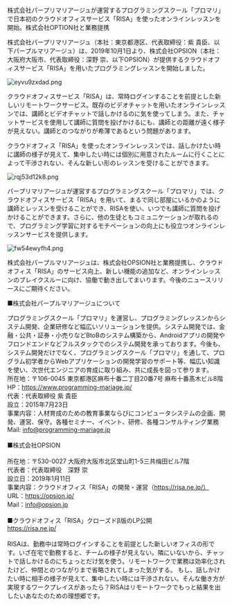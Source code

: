 株式会社パープリマリアージュが運営するプログラミングスクール「プロマリ」で日本初のクラウドオフィスサービス「RISA」を使ったオンラインレッスンを開始。株式会社OPTION社と業務提携

株式会社パープリマリアージュ（本社：東京都港区、代表取締役：紫 貴臣、以下パープルマリアージュ）は、2019年10月1日より、株式会社OPSION（本社：大阪府大阪市、代表取締役：深野 崇、以下OPSION）が提供するクラウドオフィスサービス「RISA」を用いたプログラミングレッスンを開始しました。

![eyvu9zxdad.png](https://img.esteem.ws/eyvu9zxdad.png)

クラウドオフィスサービス「RISA」は、常時ログインすることを前提とした新しいリモートワークサービス。既存のビデオチャットを用いたオンラインレッスンでは、講師とビデオチャットで話しかけるのに気を使ってしまう。また、チャットサービスを使用して講師に質問を投げかけるにも、講師との距離が遠く様子が見えない。講師とのつながりが希薄であるという問題があります。

クラウドオフィス「RISA」を使ったオンラインレッスンでは、話しかけたい時に講師の様子が見えて、集中したい時には個別に用意されたルームに行くことによって干渉されない、そんな新しい形のレッスンを受けることができます。

![rqj53d12k8.png](https://img.esteem.ws/rqj53d12k8.png)

パープリマリアージュが運営するプログラミングスクール「プロマリ」では、クラウドオフィスサービス「RISA」を用いて、まるで同じ部屋にいるかのように講師とレッスンを受けることができ、RISAを使い、いつでも講師に質問を投げかけることができます。さらに、他の生徒ともコミュニケーションが取れるので、プログラミング学習に対するモチベーションの向上にも役立つオンラインレッスンサービスを提供します。

![fw54ewyfh4.png](https://img.esteem.ws/fw54ewyfh4.png)

株式会社パープルマリアージュは、株式会社OPSION社と業務提携し、クラウドオフィス「RISA」のサービス向上、新しい機能の追加など、オンラインレッスンのブレイクスルーに向け、協働で動き出してまいります。今後のニュースリリースにご期待ください。

■株式会社パープルマリアージュについて

プログラミングスクール「プロマリ」を運営し、プログラミングレッスンからシステム開発、企業研修など幅広いソリューションを提供。システム開発では、金融・公共・証券・小売りなどBtoBのシステム構築から、Androidアプリの開発やフロンドエンドなどフルスタックでのシステム開発を承っております。今後も、システム開発だけでなく、プログラミングスクール「プロマリ」を通して、プログラム初学者からWebアプリケーションの開発学習のサポート等、幅広い知識を使い、次世代エンジニアの育成に取り組み、共に成長を図って参ります。
<br>
所在地：〒106-0045 東京都港区麻布十番二丁目20番7号 麻布十番髙木ビル8階<br>
HP：https://www.programming-mariage.jp/<br>
代表：代表取締役 紫 貴臣<br>
設立：2015年7月23日<br>
事業内容：人材育成のための教育事業ならびにコンピュータシステムの企画、開発、運営、保守。各種セミナー、イベント、研修、各種コンサルティング業務<br>
Mail: info@programming-mariage.jp<br>
<br>
■株式会社OPSION<br>
<br>
所在地：〒530-0027 大阪府大阪市北区堂山町1-5三共梅田ビル7階<br>
代表者：代表取締役　深野 崇<br>
設立日：2019年1月11日<br>
事業内容：クラウドオフィス「RISA」の開発・運営（https://risa.ne.jp/）<br>
URL：https://opsion.jp/<br>
Mail：info@opsion.jp<br>
<br>
■クラウドオフィス「RISA」クローズドβ版のLP公開<br>
https://risa.ne.jp/<br>
<br>
RISAは、勤務中は常時ログインすることを前提とした新しいオフィスの形です。いざ在宅で勤務すると、チームの様子が見えない。隣にいないから、チャットで話しかけるのにちょっとだけ気を使う。リモートワークで業務は効率化されたけど、仲間とのつながりまで省略されてしまった気がする。
もし、話しかけたい時に相手の様子が見えて、集中したい時には干渉されない。そんな働き方が実現するワークプレイスがあったら？RISAはリモートワークでもっと結果を出したいあなたのための理想郷です。
